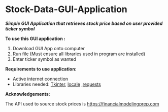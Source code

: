 # Stock-Data-GUI-Application
**_Simple GUI Application that retrieves stock price based on user provided ticker symbol_**


**To use this GUI application :**
1. Download GUI App onto computer
2. Run file (Must ensure all libraries used in program are installed)
3. Enter ticker symbol as wanted 

**Requirements to use application:**
- Active internet connection
- Libraries needed: [Tkinter](https://tkdocs.com/tutorial/install.html), [locale](https://docs.python.org/2/library/locale.html) ,[requests](https://pypi.org/project/requests/) 


**Acknowledgements:**

The API used to source stock prices is https://financialmodelingprep.com
